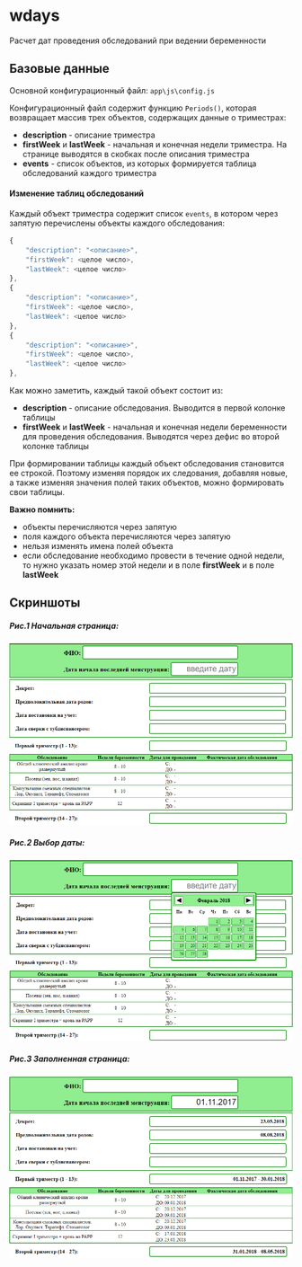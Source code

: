 # wdays
Расчет дат проведения обследований при ведении беременности

## Базовые данные
Основной конфигурационный файл: `app\js\config.js`

Конфигурационный файл содержит функцию `Periods()`, которая возвращает массив трех объектов, содержащих данные о триместрах:

- **description** - описание триместра
- **firstWeek** и **lastWeek** - начальная и конечная недели триместра. На странице выводятся в скобках после описания триместра
- **events** - список объектов, из которых формируется таблица обследований каждого триместра

#### Изменение таблиц обследований
Каждый объект триместра содержит список `events`, в котором через запятую перечислены объекты каждого обследования:

```javascript
{
    "description": "<описание>",
    "firstWeek": <целое число>,
    "lastWeek": <целое число>
},
{
    "description": "<описание>",
    "firstWeek": <целое число>,
    "lastWeek": <целое число>
},
{
    "description": "<описание>",
    "firstWeek": <целое число>,
    "lastWeek": <целое число>
},
```

Как можно заметить, каждый такой объект состоит из:

- **description** - описание обследования. Выводится в первой колонке таблицы
- **firstWeek** и **lastWeek** - начальная и конечная недели беременности для проведения обследования. Выводятся через дефис во второй колонке таблицы

При формировании таблицы каждый объект обследования становится ее строкой. Поэтому изменяя порядок их следования, добавляя новые, а также изменяя значения полей таких объектов, можно формировать свои таблицы.

**Важно помнить:**
- объекты перечисляются через запятую
- поля каждого объекта перечисляются через запятую
- нельзя изменять имена полей объекта
- если обследование необходимо провести в течение одной недели, то нужно указать номер этой недели и в поле **firstWeek** и в поле **lastWeek**

## Скриншоты
##### Рис.1 Начальная страница:
![Начальная страница](./screenshoots/interface.png "Начальная страница")
##### Рис.2 Выбор даты:
![Выбор даты](./screenshoots/datepicker.png "Выбор даты")
##### Рис.3 Заполненная страница:
![Заполненная страница](./screenshoots/dates.png "Заполненная страница")